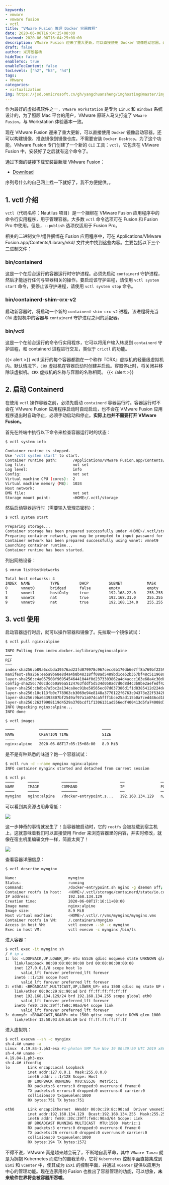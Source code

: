 ```yaml
---
keywords:
- vmware
- vmware fusion
- vctl
title: "VMware Fusion 管理 Docker 容器教程"
date: 2020-06-08T16:04:25+08:00
lastmod: 2020-06-08T16:04:25+08:00
description: VMware Fusion 迎来了重大更新，可以直接使用 Docker 镜像启动容器，还可以构建镜像、推送镜像到镜像仓库，不需要安装 Docker Desktop。
draft: false
author: 米开朗基杨
hideToc: false
enableToc: true
enableTocContent: false
tocLevels: ["h2", "h3", "h4"]
tags:
- VMware
categories:
- virtualization
img: https://jsd.onmicrosoft.cn/gh/yangchuansheng/imghosting@master/img/20200609143056.png
---
```


作为最好的虚拟机软件之一，`VMware Workstation` 是专为 `Linux` 和 `Windows` 系统设计的，为了照顾 Mac 平台的用户，VMware 原班人马又打造了 `VMware Fusion`，与 Workstation 体验基本一致。

现在 VMware Fusion 迎来了重大更新，可以直接使用 `Docker` 镜像启动容器，还可以构建镜像、推送镜像到镜像仓库，不需要安装 `Docker Desktop`。为了这个功能，VMware Fusion 专门创建了一个新的 `CLI` 工具：`vctl`，它包含在 VMware Fusion 中，安装好了之后就有这个命令了。

通过下面的链接下载安装最新版 VMware Fusion：

+ [Download](http://vmware.com/go/getfusion)

序列号什么的自己网上找一下就好了，我不方便提供。。

## 1. vctl 介绍

`vctl`（代码名称：Nautilus 项目）是一个捆绑在 VMware Fusion 应用程序中的命令行实用程序，用于管理容器。大多数 `vctl` 命令选项可在 Fusion 和 Fusion Pro 中使用。但是，`--publish` 选项仅适用于 Fusion Pro。

相关的二进制文件/组件捆绑在 Fusion 应用程序中，可在 Applications/VMware Fusion.app/Contents/Library/vkd/ 文件夹中找到这些内容。主要包括以下三个二进制文件：

### bin/containerd

这是一个在后台运行的容器运行时守护进程。必须先启动 `containerd` 守护进程，然后才能运行任何与容器相关的操作。要启动该守护进程，请使用 `vctl system start` 命令，要停止该守护进程，请使用 `vctl system stop` 命令。

### bin/containerd-shim-crx-v2

启动新容器时，将启动一个新的 `containerd-shim-crx-v2` 进程，该进程将充当 `CRX` 虚拟机中的容器与 `containerd` 守护进程之间的适配器。

### bin/vctl

这是一个在前台运行的命令行实用程序，它可以将用户输入转发到 `containerd` 守护进程，和 containerd 进程进行交互，类似于 `crictl` 的功能。

{{< alert >}}
vctl 运行的每个容器都跑在一个称作『CRX』虚拟机的轻量级虚拟机内。默认情况下，`CRX` 虚拟机在容器启动时创建并启动。容器停止时，将关闭并移除该虚拟机。`CRX` 虚拟机的名称与容器的名称相同。 
{{< /alert >}}

## 2. 启动 Containerd

在使用 `vctl` 操作容器之前，必须先启动 `containerd` 容器运行时。容器运行时不会在 VMware Fusion 应用程序启动时自动启动，也不会在 VMware Fusion 应用程序退出时自动停止，必须手动启动和停止。**实际上也并不需要打开 VMware Fusion。**

首先在终端中执行以下命令来检查容器运行时的状态：

```bash
$ vctl system info

Container runtime is stopped.
Use 'vctl system start' to start.
Container runtime path:       /Applications/VMware Fusion.app/Contents/Library/vkd/bin/containerd
Log file:                     not set
Log level:                    info
Config:                       not set
Virtual machine CPU (cores):  2
Virtual machine memory (MB):  1024
Host network:
DMG file:                     not set
Storage mount point:          <HOME>/.vctl/storage
```

然后启动容器运行时（需要输入管理员密码）：

```bash
$ vctl system start

Preparing storage...
Container storage has been prepared successfully under <HOME>/.vctl/storage
Preparing container network, you may be prompted to input password for administrative operations...
Container network has been prepared successfully using vmnet: vmnet9
Launching container runtime...
Container runtime has been started.
```

列出网络设备：

```bash
$ vmrun listHostNetworks

Total host networks: 4
INDEX  NAME         TYPE         DHCP         SUBNET           MASK
0      vmnet0       bridged      false        empty            empty
1      vmnet1       hostOnly     true         192.168.22.0     255.255.255.0
8      vmnet8       nat          true         192.168.31.0     255.255.255.0
9      vmnet9       nat          true         192.168.134.0    255.255.255.0
```

## 3. vctl 使用

启动容器运行时后，就可以操作容器和镜像了。先拉取一个镜像试试：

```bash
$ vctl pull nginx:alpine

INFO Pulling from index.docker.io/library/nginx:alpine
───                                                                                ──────   ────────
REF                                                                                STATUS   PROGRESS
───                                                                                ──────   ────────
index-sha256:b89a6ccbda39576ad23fd079978c967cecc6b170db6e7ff8a769bf2259a71912      Done     100% (1645/1645)
manifest-sha256:ee5a9b68e8d4a4b8b48318ff08ad5489bd1ce52b357bf48c511968a302bc347b   Done     100% (1360/1360)
layer-sha256:c4a057508f96954546441044f0d2373303862a4d4accc163e68a4c30d0c88869      Done     100% (668/668)
config-sha256:7d0cdcc60a96a5124763fddf5d534d058ad7d0d8d4c3b8be2aefedf4267d0270     Done     100% (8026/8026)
layer-sha256:cbdbe7a5bc2a134ca8ec91be58565ec07d037386d1f1d8385412d224deafca08      Done     100% (2813316/2813316)
layer-sha256:10c113fb0c778963cb3069e94e8148a3770122f6763c94373e22f5342b503ab0      Done     100% (6460970/6460970)
layer-sha256:9ba64393807bf2549af97a1a074ca5fff1bce25ad115b0a7ced446cd1b4305d0      Done     100% (538/538)
layer-sha256:262f9908119d4529a370bcdf1f1306131ad556edf400413d5fa74008d7919931      Done     100% (899/899)
INFO Unpacking nginx:alpine...
INFO done

$ vctl images

────           ─────────────               ────
NAME           CREATION TIME               SIZE
────           ─────────────               ────
nginx:alpine   2020-06-08T17:05:15+08:00   8.9 MiB
```

是不是有种熟悉的味道？跑一个容器试试：

```bash
$ vctl run -d --name mynginx nginx:alpine
INFO container mynginx started and detached from current session

$ vctl ps
────      ─────          ───────                   ──                ─────   ──────    ─────────────
NAME      IMAGE          COMMAND                   IP                PORTS   STATUS    CREATION TIME
────      ─────          ───────                   ──                ─────   ──────    ─────────────
mynginx   nginx:alpine   /docker-entrypoint.s...   192.168.134.129   n/a     running   2020-06-08T17:16:11+08:00
```

可以看到其资源占用非常低：

![](https://jsd.onmicrosoft.cn/gh/yangchuansheng/imghosting@master/img/20200608172045.png)

这一步神奇的事情就发生了！当容器被启动时，它的 `rootfs` 会被挂载到宿主机上，这就意味着我们可以直接使用 Finder 来浏览容器里的内容，并实时修改，就像在宿主机里编辑文件一样，简直太爽了！

![](https://jsd.onmicrosoft.cn/gh/yangchuansheng/imghosting@master/img/20200608172717.jpg)

查看容器详细信息：

```bash
$ vctl describe mynginx

Name:                       mynginx
Status:                     running
Command:                    /docker-entrypoint.sh nginx -g daemon off;
Container rootfs in host:   <HOME>/.vctl/storage/containerd/state/io.containerd.runtime.v2.task/vctl/mynginx/rootfs
IP address:                 192.168.134.129
Creation time:              2020-06-08T17:16:11+08:00
Image name:                 nginx:alpine
Image size:                 8.9 MiB
Host virtual machine:       <HOME>/.vctl/.r/vms/mynginx/mynginx.vmx
Container rootfs in VM:     /.containers/mynginx
Access in host VM:          vctl execvm --sh -c mynginx
Exec in host VM:            vctl execvm -c mynginx /bin/ls
```

进入容器：

```bash
$ vctl exec -it mynginx sh
/ # ip a
1: lo: <LOOPBACK,UP,LOWER_UP> mtu 65536 qdisc noqueue state UNKNOWN qlen 1000
    link/loopback 00:00:00:00:00:00 brd 00:00:00:00:00:00
    inet 127.0.0.1/8 scope host lo
       valid_lft forever preferred_lft forever
    inet6 ::1/128 scope host
       valid_lft forever preferred_lft forever
2: eth0: <BROADCAST,MULTICAST,UP,LOWER_UP> mtu 1500 qdisc mq state UP qlen 1000
    link/ether 00:0c:29:8c:90:ad brd ff:ff:ff:ff:ff:ff
    inet 192.168.134.129/24 brd 192.168.134.255 scope global eth0
       valid_lft forever preferred_lft forever
    inet6 fe80::20c:29ff:fe8c:90ad/64 scope link
       valid_lft forever preferred_lft forever
3: dummy0: <BROADCAST,NOARP> mtu 1500 qdisc noop state DOWN qlen 1000
    link/ether 12:50:93:b9:b0:b9 brd ff:ff:ff:ff:ff:ff
```

进入虚拟机：

```bash
$ vctl execvm --sh -c mynginx
sh-4.4# uname -a
Linux  4.19.84-1.ph3-esx #1-photon SMP Tue Nov 19 00:39:50 UTC 2019 x86_64
sh-4.4# uname -r
4.19.84-1.ph3-esx
sh-4.4# ifconfig
lo        Link encap:Local Loopback
          inet addr:127.0.0.1  Mask:255.0.0.0
          inet6 addr: ::1/128 Scope: Host
          UP LOOPBACK RUNNING  MTU:65536  Metric:1
          RX packets:6 errors:0 dropped:0 overruns:0 frame:0
          TX packets:6 errors:0 dropped:0 overruns:0 carrier:0
          collisions:0 txqueuelen:1000
          RX bytes:751 TX bytes:751

eth0      Link encap:Ethernet  HWaddr 00:0c:29:8c:90:ad  Driver vmxnet3
          inet addr:192.168.134.129  Bcast:192.168.134.255  Mask:255.255.255.0
          inet6 addr: fe80::20c:29ff:fe8c:90ad/64 Scope: Link
          UP BROADCAST RUNNING MULTICAST  MTU:1500  Metric:1
          RX packets:3 errors:0 dropped:0 overruns:0 frame:0
          TX packets:26 errors:0 dropped:0 overruns:0 carrier:0
          collisions:0 txqueuelen:1000
          RX bytes:194 TX bytes:1572
```

不得不说，VMware 真是越来越会玩了，不断地自我革命，其中 `VMware Tanzu` 就是为拥抱 Kubernetes 而进行的自我革命，它将 `Kubernetes` 控制平面直接集成到 `ESXi` 和 `vCenter` 中，使其成为 `ESXi` 的控制平面，并通过 `vCenter` 提供以应用为中心的管理功能。现在连家用的 Fusion 也推出了容器管理的功能，可以想象，**未来软件世界将会被容器所吞噬**。